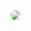 <html>
  <img src="https://github.com/user-attachments/assets/c37aa0b4-9a51-46df-af79-901e272bf960">
<style>
  img{
    border-radius: 50px;
  }
</style>
